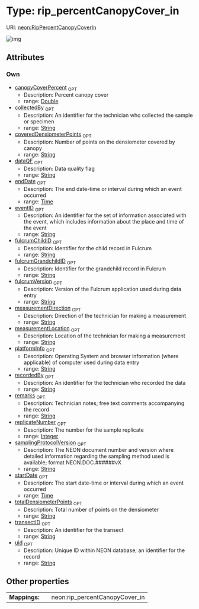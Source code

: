 
# Type: rip_percentCanopyCover_in




URI: [neon:RipPercentCanopyCoverIn](https://data.neonscience.org/RipPercentCanopyCoverIn)


![img](http://yuml.me/diagram/nofunky;dir:TB/class/[RipPercentCanopyCoverIn&#124;uid:string%20%3F;remarks:string%20%3F;recordedBy:string%20%3F;eventID:string%20%3F;startDate:time%20%3F;endDate:time%20%3F;samplingProtocolVersion:string%20%3F;collectedBy:string%20%3F;dataQF:string%20%3F;transectID:string%20%3F;coveredDensiometerPoints:string%20%3F;measurementDirection:string%20%3F;measurementLocation:string%20%3F;totalDensiometerPoints:string%20%3F;replicateNumber:integer%20%3F;fulcrumVersion:string%20%3F;platformInfo:string%20%3F;canopyCoverPercent:double%20%3F;fulcrumChildID:string%20%3F;fulcrumGrandchildID:string%20%3F])

## Attributes


### Own

 * [canopyCoverPercent](canopyCoverPercent.md)  <sub>OPT</sub>
    * Description: Percent canopy cover
    * range: [Double](types/Double.md)
 * [collectedBy](collectedBy.md)  <sub>OPT</sub>
    * Description: An identifier for the technician who collected the sample or specimen
    * range: [String](types/String.md)
 * [coveredDensiometerPoints](coveredDensiometerPoints.md)  <sub>OPT</sub>
    * Description: Number of points on the densiometer covered by canopy
    * range: [String](types/String.md)
 * [dataQF](dataQF.md)  <sub>OPT</sub>
    * Description: Data quality flag
    * range: [String](types/String.md)
 * [endDate](endDate.md)  <sub>OPT</sub>
    * Description: The end date-time or interval during which an event occurred
    * range: [Time](types/Time.md)
 * [eventID](eventID.md)  <sub>OPT</sub>
    * Description: An identifier for the set of information associated with the event, which includes information about the place and time of the event
    * range: [String](types/String.md)
 * [fulcrumChildID](fulcrumChildID.md)  <sub>OPT</sub>
    * Description: Identifier for the child record in Fulcrum
    * range: [String](types/String.md)
 * [fulcrumGrandchildID](fulcrumGrandchildID.md)  <sub>OPT</sub>
    * Description: Identifier for the grandchild record in Fulcrum
    * range: [String](types/String.md)
 * [fulcrumVersion](fulcrumVersion.md)  <sub>OPT</sub>
    * Description: Version of the Fulcrum application used during data entry
    * range: [String](types/String.md)
 * [measurementDirection](measurementDirection.md)  <sub>OPT</sub>
    * Description: Direction of the technician for making a measurement
    * range: [String](types/String.md)
 * [measurementLocation](measurementLocation.md)  <sub>OPT</sub>
    * Description: Location of the technician for making a measurement
    * range: [String](types/String.md)
 * [platformInfo](platformInfo.md)  <sub>OPT</sub>
    * Description: Operating System and browser information (where applicable) of computer used during data entry
    * range: [String](types/String.md)
 * [recordedBy](recordedBy.md)  <sub>OPT</sub>
    * Description: An identifier for the technician who recorded the data
    * range: [String](types/String.md)
 * [remarks](remarks.md)  <sub>OPT</sub>
    * Description: Technician notes; free text comments accompanying the record
    * range: [String](types/String.md)
 * [replicateNumber](replicateNumber.md)  <sub>OPT</sub>
    * Description: The number for the sample replicate
    * range: [Integer](types/Integer.md)
 * [samplingProtocolVersion](samplingProtocolVersion.md)  <sub>OPT</sub>
    * Description: The NEON document number and version where detailed information regarding the sampling method used is available; format NEON.DOC.######vX
    * range: [String](types/String.md)
 * [startDate](startDate.md)  <sub>OPT</sub>
    * Description: The start date-time or interval during which an event occurred
    * range: [Time](types/Time.md)
 * [totalDensiometerPoints](totalDensiometerPoints.md)  <sub>OPT</sub>
    * Description: Total number of points on the densiometer
    * range: [String](types/String.md)
 * [transectID](transectID.md)  <sub>OPT</sub>
    * Description: An identifier for the transect
    * range: [String](types/String.md)
 * [uid](uid.md)  <sub>OPT</sub>
    * Description: Unique ID within NEON database; an identifier for the record
    * range: [String](types/String.md)

## Other properties

|  |  |  |
| --- | --- | --- |
| **Mappings:** | | neon:rip_percentCanopyCover_in |

